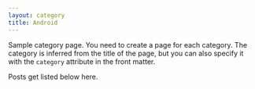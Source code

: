 ```yaml
---
layout: category
title: Android
---
```


Sample category page. You need to create a page for each category.
The category is inferred from the title of the page, but you can also
specify it with the `category` attribute in the front matter.

Posts get listed below here.
